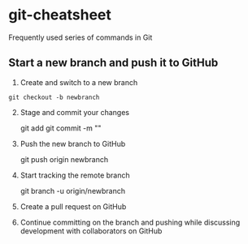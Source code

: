 # git-cheatsheet
Frequently used series of commands in Git

## Start a new branch and push it to GitHub

1. Create and switch to a new branch

```gitconfig
git checkout -b newbranch
```

2. Stage and commit your changes

    git add <myfile>
    git commit -m "<my commit message>"
    
3. Push the new branch to GitHub

    git push origin newbranch
    
4. Start tracking the remote branch

    git branch -u origin/newbranch
    
5. Create a pull request on GitHub

6. Continue committing on the branch and pushing while discussing development with collaborators on GitHub

